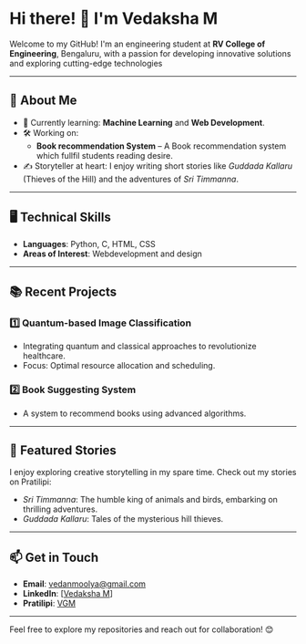 # Hi there! 👋 I'm Vedaksha M

Welcome to my GitHub! I'm an engineering student at **RV College of Engineering**, Bengaluru, with a passion for developing innovative solutions and exploring cutting-edge technologies

---

## 🚀 About Me

- 🌱 Currently learning: **Machine Learning** and **Web Development**.  
- 🛠 Working on:  
  - **Book recommendation System** – A Book recommendation system which fullfil students reading desire.  
- ✍️ Storyteller at heart: I enjoy writing short stories like *Guddada Kallaru* (Thieves of the Hill) and the adventures of *Sri Timmanna*.  

---

## 🖥️ Technical Skills

- **Languages**: Python, C, HTML, CSS    
- **Areas of Interest**: Webdevelopment and design  

---

## 📚 Recent Projects

### :one: **Quantum-based Image Classification**  
- Integrating quantum and classical approaches to revolutionize healthcare.  
- Focus: Optimal resource allocation and scheduling.

### 2️⃣ **Book Suggesting System**  
- A system to recommend books using advanced algorithms.



---

## 🌟 Featured Stories  
I enjoy exploring creative storytelling in my spare time. Check out my stories on Pratilipi:  
- *Sri Timmanna*: The humble king of animals and birds, embarking on thrilling adventures.  
- *Guddada Kallaru*: Tales of the mysterious hill thieves.  

---

## 📫 Get in Touch

- **Email**: vedanmoolya@gmail.com  
- **LinkedIn**: [[Vedaksha M](https://www.linkedin.com/in/vedaksha-mathavu-3b6998320/?utm_source=share)]  
- **Pratilipi**: [VGM](https://kannada.pratilipi.com/user/vgm-06700mc3in?utm_campaign=general&utm_source=web_share) 

---

Feel free to explore my repositories and reach out for collaboration! 😊
